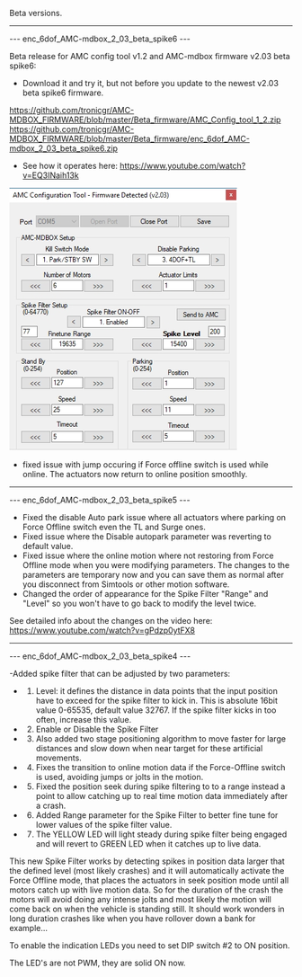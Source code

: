 Beta versions. 

---------------------------------------------------------------------------------------------------------------------
--- enc_6dof_AMC-mdbox_2_03_beta_spike6 ---

Beta release for AMC config tool v1.2 and AMC-mdbox firmware v2.03 beta spike6:

- Download it and try it, but not before you update to the newest v2.03 beta spike6 firmware. 

https://github.com/tronicgr/AMC-MDBOX_FIRMWARE/blob/master/Beta_firmware/AMC_Config_tool_1_2.zip
https://github.com/tronicgr/AMC-MDBOX_FIRMWARE/blob/master/Beta_firmware/enc_6dof_AMC-mdbox_2_03_beta_spike6.zip

- See how it operates here: https://www.youtube.com/watch?v=EQ3INaih13k

![Alt Text](https://github.com/tronicgr/AMC-MDBOX_FIRMWARE/blob/master/Beta_firmware/AMC-Config-tool-v1_2_MDBX.jpg)

- fixed issue with jump occuring if Force offline switch is used while online. The actuators now return to online position smoothly.


---------------------------------------------------------------------------------------------------------------------
--- enc_6dof_AMC-mdbox_2_03_beta_spike5 ---

- Fixed the disable Auto park issue where all actuators where parking on Force Offline switch even the TL and Surge ones.
- Fixed issue where the Disable autopark parameter was reverting to default value.
- Fixed issue where the online motion where not restoring from Force Offline mode when you were modifying parameters. The changes to the parameters are temporary now and you can save them as normal after you disconnect from Simtools or other motion software.
- Changed the order of appearance for the Spike Filter "Range" and "Level" so you won't have to go back to modify the level twice.

See detailed info about the changes on the video here: https://www.youtube.com/watch?v=gPdzp0ytFX8

---------------------------------------------------------------------------------------------------------------------

--- enc_6dof_AMC-mdbox_2_03_beta_spike4 ---

-Added spike filter that can be adjusted by two parameters:
- 1. Level: it defines the distance in data points that the input position have to exceed for the spike filter to kick in. This is absolute 16bit value 0-65535, default value 32767. If the spike filter kicks in too often, increase this value.
- 2. Enable or Disable the Spike Filter
- 3. Also added two stage positioning algorithm to move faster for large distances and slow down when near target for these artificial movements.
- 4. Fixes the transition to online motion data if the Force-Offline switch is used, avoiding jumps or jolts in the motion.
- 5. Fixed the position seek during spike filtering to to a range instead a point to allow catching up to real time motion data immediately after a crash.
- 6. Added Range parameter for the Spike Filter to better fine tune for lower values of the spike filter value.
- 7. The YELLOW LED will light steady during spike filter being engaged and will revert to GREEN LED when it catches up to live data.

This new Spike Filter works by detecting spikes in position data larger that the defined level (most likely crashes) and it will automatically activate the Force Offline mode, that places the actuators in seek position mode until all motors catch up with live motion data. So for the duration of the crash the motors will avoid doing any intense jolts and most likely the motion will come back on when the vehicle is standing still. It should work wonders in long duration crashes like when you have rollover down a bank for example...

To enable the indication LEDs you need to set DIP switch #2 to ON position. 

The LED's are not PWM, they are solid ON now.
